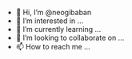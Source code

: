 - 👋 Hi, I’m @neogibaban
- 👀 I’m interested in ...
- 🌱 I’m currently learning ...
- 💞️ I’m looking to collaborate on ...
- 📫 How to reach me ...

<!---
neogibaban/neogibaban is a ✨ special ✨ repository because its `README.md` (this file) appears on your GitHub profile.
You can click the Preview link to take a look at your changes.
--->
